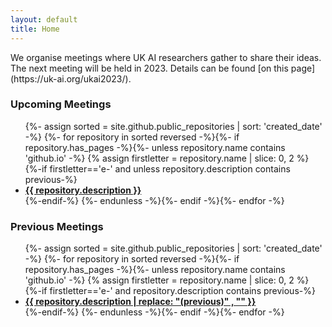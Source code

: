 ```yaml
---
layout: default
title: Home
---
```


<p>We organise meetings where UK AI researchers gather to share their ideas. The next meeting will be held in 2023. Details can be found [on this page](https://uk-ai.org/ukai2023/).</p>

<h3>Upcoming Meetings</h3>

<ul>
{%- assign sorted = site.github.public_repositories | sort: 'created_date' -%}
{%- for repository in sorted reversed -%}{%- if repository.has_pages -%}{%- unless repository.name contains 'github.io' -%}
  {% assign firstletter = repository.name | slice: 0, 2 %}
    {%-if firstletter=='e-' and unless repository.description contains previous-%}
    <li>
    <a href="{{ repository.name | prepend: site.baseurlsite }}"><b>{{ repository.description }}</b></a>
    </li>
    {%-endif-%}
  {%- endunless -%}{%- endif -%}{%- endfor -%}
</ul>

<h3>Previous Meetings</h3>

<ul>
{%- assign sorted = site.github.public_repositories | sort: 'created_date' -%}
{%- for repository in sorted reversed -%}{%- if repository.has_pages -%}{%- unless repository.name contains 'github.io' -%}
  {% assign firstletter = repository.name | slice: 0, 2 %}
    {%-if firstletter=='e-' and repository.description contains previous-%}
    <li>
    <a href="{{ repository.name | prepend: site.baseurlsite }}"><b>{{ repository.description | replace: "(previous)" , "" }}</b></a>
    </li>
    {%-endif-%}
  {%- endunless -%}{%- endif -%}{%- endfor -%}
</ul>
